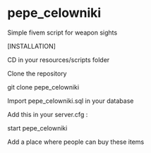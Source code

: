 # pepe_celowniki
Simple fivem script for weapon sights



[INSTALLATION]

CD in your resources/scripts folder

Clone the repository

git clone  pepe_celowniki

Import pepe_celowniki.sql in your database

Add this in your server.cfg :

start pepe_celowniki

Add a place where people can buy these items

